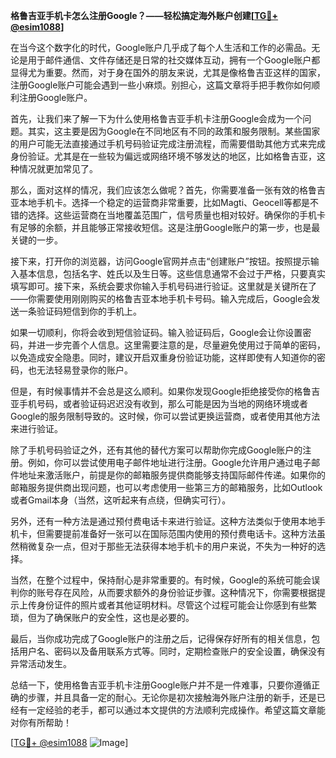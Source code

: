 **格鲁吉亚手机卡怎么注册Google？——轻松搞定海外账户创建[[TG💪+ @esim1088](https://t.me/s/esim1088)]**

在当今这个数字化的时代，Google账户几乎成了每个人生活和工作的必需品。无论是用于邮件通信、文件存储还是日常的社交媒体互动，拥有一个Google账户都显得尤为重要。然而，对于身在国外的朋友来说，尤其是像格鲁吉亚这样的国家，注册Google账户可能会遇到一些小麻烦。别担心，这篇文章将手把手教你如何顺利注册Google账户。

首先，让我们来了解一下为什么使用格鲁吉亚手机卡注册Google会成为一个问题。其实，这主要是因为Google在不同地区有不同的政策和服务限制。某些国家的用户可能无法直接通过手机号码验证完成注册流程，而需要借助其他方式来完成身份验证。尤其是在一些较为偏远或网络环境不够发达的地区，比如格鲁吉亚，这种情况就更加常见了。

那么，面对这样的情况，我们应该怎么做呢？首先，你需要准备一张有效的格鲁吉亚本地手机卡。选择一个稳定的运营商非常重要，比如Magti、Geocell等都是不错的选择。这些运营商在当地覆盖范围广，信号质量也相对较好。确保你的手机卡有足够的余额，并且能够正常接收短信。这是注册Google账户的第一步，也是最关键的一步。

接下来，打开你的浏览器，访问Google官网并点击“创建账户”按钮。按照提示输入基本信息，包括名字、姓氏以及生日等。这些信息通常不会过于严格，只要真实填写即可。接下来，系统会要求你输入手机号码进行验证。这里就是关键所在了——你需要使用刚刚购买的格鲁吉亚本地手机卡号码。输入完成后，Google会发送一条验证码短信到你的手机上。

如果一切顺利，你将会收到短信验证码。输入验证码后，Google会让你设置密码，并进一步完善个人信息。这里需要注意的是，尽量避免使用过于简单的密码，以免造成安全隐患。同时，建议开启双重身份验证功能，这样即使有人知道你的密码，也无法轻易登录你的账户。

但是，有时候事情并不会总是这么顺利。如果你发现Google拒绝接受你的格鲁吉亚手机号码，或者验证码迟迟没有收到，那么可能是因为当地的网络环境或者Google的服务限制导致的。这时候，你可以尝试更换运营商，或者使用其他方法来进行验证。

除了手机号码验证之外，还有其他的替代方案可以帮助你完成Google账户的注册。例如，你可以尝试使用电子邮件地址进行注册。Google允许用户通过电子邮件地址来激活账户，前提是你的邮箱服务提供商能够支持国际邮件传递。如果你的邮箱服务提供商出现问题，也可以考虑使用一些第三方的邮箱服务，比如Outlook或者Gmail本身（当然，这听起来有点绕，但确实可行）。

另外，还有一种方法是通过预付费电话卡来进行验证。这种方法类似于使用本地手机卡，但需要提前准备好一张可以在国际范围内使用的预付费电话卡。这种方法虽然稍微复杂一点，但对于那些无法获得本地手机卡的用户来说，不失为一种好的选择。

当然，在整个过程中，保持耐心是非常重要的。有时候，Google的系统可能会误判你的账号存在风险，从而要求额外的身份验证步骤。这种情况下，你需要根据提示上传身份证件的照片或者其他证明材料。尽管这个过程可能会让你感到有些繁琐，但为了确保账户的安全性，这也是必要的。

最后，当你成功完成了Google账户的注册之后，记得保存好所有的相关信息，包括用户名、密码以及备用联系方式等。同时，定期检查账户的安全设置，确保没有异常活动发生。

总结一下，使用格鲁吉亚手机卡注册Google账户并不是一件难事，只要你遵循正确的步骤，并且具备一定的耐心。无论你是初次接触海外账户注册的新手，还是已经有一定经验的老手，都可以通过本文提供的方法顺利完成操作。希望这篇文章能对你有所帮助！

[[TG💪+ @esim1088](https://t.me/s/esim1088) ![Image](https://i.postimg.cc/4NQfJmqS/Snipaste-2025-05-13-00-14-12.png)]
